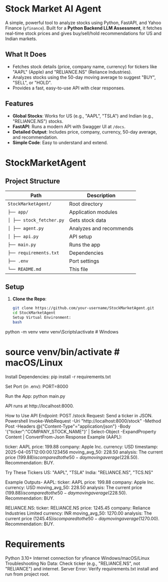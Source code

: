 # Stock Market AI Agent

A simple, powerful tool to analyze stocks using Python, FastAPI, and Yahoo Finance (`yfinance`). Built for a **Python Backend LLM Assessment**, it fetches real-time stock prices and gives buy/sell/hold recommendations for US and Indian markets.

## What It Does

- Fetches stock details (price, company name, currency) for tickers like "AAPL" (Apple) and "RELIANCE.NS" (Reliance Industries).
- Analyzes stocks using the 50-day moving average to suggest "BUY", "SELL", or "HOLD".
- Provides a fast, easy-to-use API with clear responses.

## Features

- **Global Stocks**: Works for US (e.g., "AAPL", "TSLA") and Indian (e.g., "RELIANCE.NS") stocks.
- **FastAPI**: Runs a modern API with Swagger UI at `/docs`.
- **Detailed Output**: Includes price, company, currency, 50-day average, and recommendation.
- **Simple Code**: Easy to understand and extend.

# StockMarketAgent

## Project Structure

| Path                          | Description                  |
|-------------------------------|------------------------------|
| `StockMarketAgent/`           | Root directory              |
| `├── app/`                    | Application modules         |
| `│ ├── stock_fetcher.py`      | Gets stock data             |
| `│ ├── agent.py`              | Analyzes and recommends     |
| `│ ├── api.py`                | API setup                   |
| `├── main.py`                 | Runs the app                |
| `├── requirements.txt`        | Dependencies                |
| `├── .env`                    | Port settings               |
| `└── README.md`               | This file                   |

## Setup

1. **Clone the Repo**:
   ```bash
   git clone https://github.com/your-username/StockMarketAgent.git
   cd StockMarketAgent
   Setup Virtual Environment:
   bash
   ```

python -m venv venv
venv\Scripts\activate # Windows

# source venv/bin/activate # macOS/Linux

Install Dependencies:
pip install -r requirements.txt

Set Port (in .env):
PORT=8000

Run the App:
python main.py

API runs at http://localhost:8000.

How to Use
API Endpoint: POST /stock
Request: Send a ticker in JSON.
Powershell
Invoke-WebRequest -Uri "http://localhost:8000/stock" -Method Post -Headers @{"Content-Type"="application/json"} -Body '{"ticker":"COMPANY_STOCK_NAME"}' | Select-Object -ExpandProperty Content | ConvertFrom-Json
Response Example (AAPL):

ticker: AAPL
price: 199.88
company: Apple Inc.
currency: USD
timestamp: 2025-04-05T12:00:00.123456
moving_avg_50: 228.50
analysis: The current price ($199.88) is compared to the 50-day moving average ($228.50). Recommendation: BUY.

Try These Tickers
US: "AAPL", "TSLA"
India: "RELIANCE.NS", "TCS.NS"

Example Outputs-
AAPL:
ticker: AAPL
price: 199.88
company: Apple Inc.
currency: USD
moving_avg_50: 228.50
analysis: The current price ($199.88) is compared to the 50-day moving average ($228.50). Recommendation: BUY.

RELIANCE.NS:
ticker: RELIANCE.NS
price: 1245.45
company: Reliance Industries Limited
currency: INR
moving_avg_50: 1270.00
analysis: The current price ($1245.45) is compared to the 50-day moving average ($1270.00). Recommendation: BUY.


# Requirements
Python 3.10+
Internet connection for yfinance
Windows/macOS/Linux
Troubleshooting
No Data: Check ticker (e.g., "RELIANCE.NS", not "RELIANCE") and internet.
Server Error: Verify requirements.txt install and run from project root.
